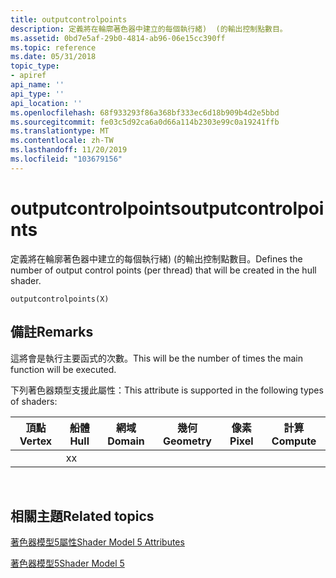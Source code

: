 ```yaml
---
title: outputcontrolpoints
description: 定義將在輪廓著色器中建立的每個執行緒)  (的輸出控制點數目。
ms.assetid: 0bd7e5af-29b0-4814-ab96-06e15cc390ff
ms.topic: reference
ms.date: 05/31/2018
topic_type:
- apiref
api_name: ''
api_type: ''
api_location: ''
ms.openlocfilehash: 68f933293f86a368bf333ec6d18b909b4d2e5bbd
ms.sourcegitcommit: fe03c5d92ca6a0d66a114b2303e99c0a19241ffb
ms.translationtype: MT
ms.contentlocale: zh-TW
ms.lasthandoff: 11/20/2019
ms.locfileid: "103679156"
---
```

# <a name="outputcontrolpoints"></a><span data-ttu-id="35757-103">outputcontrolpoints</span><span class="sxs-lookup"><span data-stu-id="35757-103">outputcontrolpoints</span></span>

<span data-ttu-id="35757-104">定義將在輪廓著色器中建立的每個執行緒)  (的輸出控制點數目。</span><span class="sxs-lookup"><span data-stu-id="35757-104">Defines the number of output control points (per thread) that will be created in the hull shader.</span></span>


```
outputcontrolpoints(X)
```



## <a name="remarks"></a><span data-ttu-id="35757-105">備註</span><span class="sxs-lookup"><span data-stu-id="35757-105">Remarks</span></span>

<span data-ttu-id="35757-106">這將會是執行主要函式的次數。</span><span class="sxs-lookup"><span data-stu-id="35757-106">This will be the number of times the main function will be executed.</span></span>

<span data-ttu-id="35757-107">下列著色器類型支援此屬性：</span><span class="sxs-lookup"><span data-stu-id="35757-107">This attribute is supported in the following types of shaders:</span></span>



| <span data-ttu-id="35757-108">頂點</span><span class="sxs-lookup"><span data-stu-id="35757-108">Vertex</span></span> | <span data-ttu-id="35757-109">船體</span><span class="sxs-lookup"><span data-stu-id="35757-109">Hull</span></span> | <span data-ttu-id="35757-110">網域</span><span class="sxs-lookup"><span data-stu-id="35757-110">Domain</span></span> | <span data-ttu-id="35757-111">幾何</span><span class="sxs-lookup"><span data-stu-id="35757-111">Geometry</span></span> | <span data-ttu-id="35757-112">像素</span><span class="sxs-lookup"><span data-stu-id="35757-112">Pixel</span></span> | <span data-ttu-id="35757-113">計算</span><span class="sxs-lookup"><span data-stu-id="35757-113">Compute</span></span> |
|--------|------|--------|----------|-------|---------|
|        | <span data-ttu-id="35757-114">x</span><span class="sxs-lookup"><span data-stu-id="35757-114">x</span></span>    |        |          |       |         |



 

## <a name="related-topics"></a><span data-ttu-id="35757-115">相關主題</span><span class="sxs-lookup"><span data-stu-id="35757-115">Related topics</span></span>

<dl> <dt>

[<span data-ttu-id="35757-116">著色器模型5屬性</span><span class="sxs-lookup"><span data-stu-id="35757-116">Shader Model 5 Attributes</span></span>](d3d11-graphics-reference-sm5-attributes.md)
</dt> <dt>

[<span data-ttu-id="35757-117">著色器模型5</span><span class="sxs-lookup"><span data-stu-id="35757-117">Shader Model 5</span></span>](d3d11-graphics-reference-sm5.md)
</dt> </dl>

 

 




